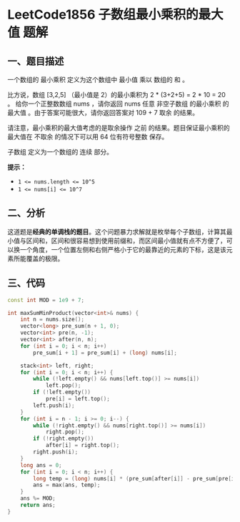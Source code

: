 # LeetCode1856 子数组最小乘积的最大值 题解

## 一、题目描述

一个数组的 最小乘积 定义为这个数组中 最小值 乘以 数组的 和 。

比方说，数组 [3,2,5] （最小值是 2）的最小乘积为 2 * (3+2+5) = 2 * 10 = 20 。
给你一个正整数数组 nums ，请你返回 nums 任意 非空子数组 的最小乘积 的 最大值 。由于答案可能很大，请你返回答案对  109 + 7 取余 的结果。

请注意，最小乘积的最大值考虑的是取余操作 之前 的结果。题目保证最小乘积的最大值在 不取余 的情况下可以用 64 位有符号整数 保存。

子数组 定义为一个数组的 连续 部分。

**提示：**

- `1 <= nums.length <= 10^5`
- `1 <= nums[i] <= 10^7`



## 二、分析

这道题是**经典的单调栈的题目**。这个问题暴力求解就是枚举每个子数组，计算其最小值与区间和，区间和很容易想到使用前缀和，而区间最小值就有点不方便了，可以换一个角度，一个位置左侧和右侧严格小于它的最靠近的元素的下标，这是该元素所能覆盖的极限。



## 三、代码

```c++
const int MOD = 1e9 + 7;

int maxSumMinProduct(vector<int>& nums) {
    int n = nums.size();
    vector<long> pre_sum(n + 1, 0);
    vector<int> pre(n, -1);
    vector<int> after(n, n);
    for (int i = 0; i < n; i++) 
        pre_sum[i + 1] = pre_sum[i] + (long) nums[i];

    stack<int> left, right;
    for (int i = 0; i < n; i++) {
        while (!left.empty() && nums[left.top()] >= nums[i]) 
            left.pop();
        if (!left.empty()) 
            pre[i] = left.top();
        left.push(i);
    }
    for (int i = n - 1; i >= 0; i--) {
        while (!right.empty() && nums[right.top()] >= nums[i]) 
            right.pop();
        if (!right.empty()) 
            after[i] = right.top();
        right.push(i);
    }
    long ans = 0;
    for (int i = 0; i < n; i++) {
        long temp = (long) nums[i] * (pre_sum[after[i]] - pre_sum[pre[i] + 1]);
        ans = max(ans, temp);
    }
    ans %= MOD;
    return ans;
}
```

